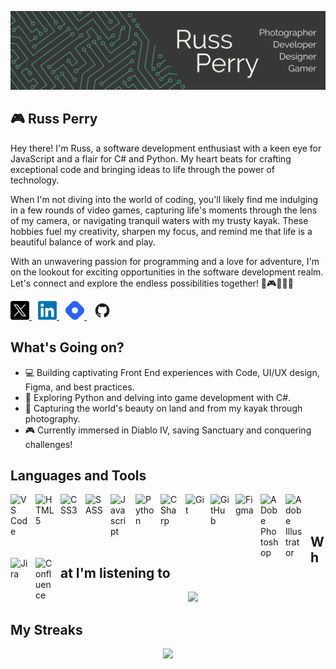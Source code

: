 ![](Images/Social_Banner.png)

## 🎮 Russ Perry
Hey there! I'm Russ, a software development enthusiast with a keen eye for JavaScript and a flair for C# and Python. My heart beats for crafting exceptional code and bringing ideas to life through the power of technology.

When I'm not diving into the world of coding, you'll likely find me indulging in a few rounds of video games, capturing life's moments through the lens of my camera, or navigating tranquil waters with my trusty kayak. These hobbies fuel my creativity, sharpen my focus, and remind me that life is a beautiful balance of work and play.

With an unwavering passion for programming and a love for adventure, I'm on the lookout for exciting opportunities in the software development realm. Let's connect and explore the endless possibilities together! 🚀🎮📸🚣‍♂️

<a href="https://twitter.com/russintech" style="padding-right:10px;">
  <img src="Images/Social_Icons/Twitter_X.png" width="30px" />
</a>
<a href="https://www.linkedin.com/in/russ-perry-22b638a8/" style="padding-right:10px;">
  <img src="Images/Social_Icons/LinkedIn.png" width="30px"/>
</a>
<a href="https://hashnode.com/@RussInTech" style="padding-right:10px;">
  <img src="Images/Social_Icons/Hashnode.png" width="30px"/>
</a>
<a href="https://github.com/rperry99" style="padding-right:10px;">
  <img src="Images/Social_Icons/Github2.png" width="30px"/>
</a>

## What's Going on?
- 💻 Building captivating Front End experiences with Code, UI/UX design, Figma, and best practices.
- 🔐 Exploring Python and delving into game development with C#.
- 📸 Capturing the world's beauty on land and from my kayak through photography.
- 🎮 Currently immersed in Diablo IV, saving Sanctuary and conquering challenges!

## Languages and Tools
<img align="left" alt="VS Code" width="30px" style="padding-right:10px;" src="https://cdn.jsdelivr.net/gh/devicons/devicon/icons/vscode/vscode-original.svg"/>
<img align="left" alt="HTML5" width="30px" style="padding-right:10px;" src="https://cdn.jsdelivr.net/gh/devicons/devicon/icons/html5/html5-original.svg"/>
<img align="left" alt="CSS3" width="30px" style="padding-right:10px;" src="https://cdn.jsdelivr.net/gh/devicons/devicon/icons/css3/css3-original-wordmark.svg"/>
<img align="left" alt="SASS" width="30px" style="padding-right:10px;" src="https://cdn.jsdelivr.net/gh/devicons/devicon/icons/sass/sass-original.svg"/>
<img align="left" alt="Javascript" width="30px" style="padding-right:10px;" src="https://cdn.jsdelivr.net/gh/devicons/devicon/icons/javascript/javascript-original.svg"/>
<img align="left" alt="Python" width="30px" style="padding-right:10px;" src="https://cdn.jsdelivr.net/gh/devicons/devicon/icons/python/python-original.svg"/>
<img align="left" alt="CSharp" width="30px" style="padding-right:10px;" src="https://cdn.jsdelivr.net/gh/devicons/devicon/icons/csharp/csharp-original.svg"/>
<img align="left" alt="Git" width="30px" style="padding-right:10px;" src="https://cdn.jsdelivr.net/gh/devicons/devicon/icons/git/git-original.svg"/>
<img align="left" alt="GitHub" width="30px" style="padding-right:10px;" src="https://cdn.jsdelivr.net/gh/devicons/devicon/icons/github/github-original.svg"/>
<img align="left" alt="Figma" width="30px" style="padding-right:10px;" src="https://cdn.jsdelivr.net/gh/devicons/devicon/icons/figma/figma-original.svg"/>
<img align="left" alt="ADobe Photoshop" width="30px" style="padding-right:10px;" src="https://cdn.jsdelivr.net/gh/devicons/devicon/icons/photoshop/photoshop-plain.svg"/>
<img align="left" alt="Adobe Illustrator" width="30px" style="padding-right:10px;" src="https://cdn.jsdelivr.net/gh/devicons/devicon/icons/illustrator/illustrator-plain.svg"/>
<img align="left" alt="Jira" width="30px" style="padding-right:10px;" src="https://cdn.jsdelivr.net/gh/devicons/devicon/icons/jira/jira-original-wordmark.svg"/>
<img align="left" alt="Confluence" width="30px" style="padding-right:10px;" src="https://cdn.jsdelivr.net/gh/devicons/devicon/icons/confluence/confluence-original-wordmark.svg"/>
</br>
</br>

## What I'm listening to
<p align="center">
  <a href="https://open.spotify.com/user/1227273073">
    <img src="https://novatorem-pi-six.vercel.app/api/spotify"/>
  </a>
</p>
<!-- If you are interested in adding this to this your profile, check out this repo: https://github.com/novatorem/novatorem -->

## My Streaks
<p align="center">
  <a href="https://git.io/streak-stats">
    <img src="https://streak-stats.demolab.com/?user=rperry99&background=272727&stroke=439775&fire=fef9ef&hide_border=true&ring=439775&currStreakNum=439775&sideNums=439775&currStreakLabel=439775&sideLabels=439775&dates=fef9ef&excludeDaysLabel=fef9ef&dates=fef9ef">
  </a>
</p>

<!--
**rperry99/rperry99** is a ✨ _special_ ✨ repository because its `README.md` (this file) appears on your GitHub profile.

Here are some ideas to get you started:



- 👯 I’m looking to collaborate on ...
- 🤔 I’m looking for help with ...
- 💬 Ask me about ...
- 📫 How to reach me: ...
- 😄 Pronouns: ...
- ⚡ Fun fact: ...
-->

